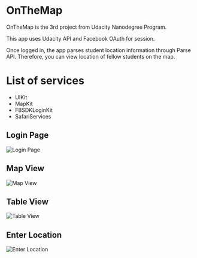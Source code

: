 # OnTheMap

OnTheMap is the 3rd project from Udacity Nanodegree Program.

This app uses Udacity API and Facebook OAuth for session.

Once logged in, the app parses student location information through Parse API. Therefore, you can view location of fellow students on the map.

# List of services
* UIKit
* MapKit
* FBSDKLoginKit
* SafariServices

## Login Page
![Login Page](https://cloud.githubusercontent.com/assets/6808478/17393236/3f0851a8-59d7-11e6-9107-c64b8394884f.png "Login Page")

## Map View
![Map View](https://cloud.githubusercontent.com/assets/6808478/17393279/875c9072-59d7-11e6-9f5a-58d117aaebed.png "Map View")

## Table View
![Table View](https://cloud.githubusercontent.com/assets/6808478/17393290/96f4b8ac-59d7-11e6-91e9-2b791403a9ec.png "Table View")

## Enter Location
![Enter Location](https://cloud.githubusercontent.com/assets/6808478/17393311/b3d60b88-59d7-11e6-9e4a-16f92bf2181d.png "Enter Location")
